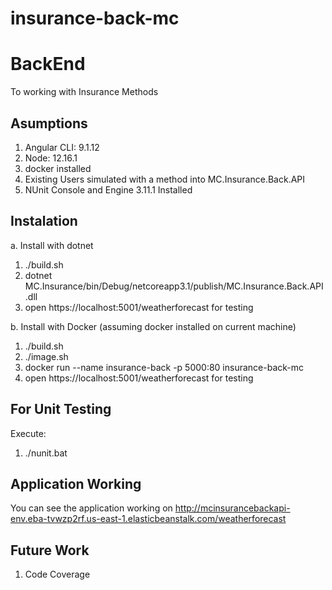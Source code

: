 # insurance-back-mc

# BackEnd

To working with Insurance Methods

## Asumptions

1. Angular CLI: 9.1.12
2. Node: 12.16.1
3. docker installed
4. Existing Users simulated with a method into MC.Insurance.Back.API
5. NUnit Console and Engine 3.11.1 Installed


## Instalation

a. Install with dotnet

1. ./build.sh
2. dotnet MC.Insurance/bin/Debug/netcoreapp3.1/publish/MC.Insurance.Back.API.dll
3. open https://localhost:5001/weatherforecast for testing

b. Install with Docker (assuming docker installed on current machine)

1. ./build.sh
2. ./image.sh
2. docker run --name insurance-back -p 5000:80 insurance-back-mc
3. open https://localhost:5001/weatherforecast for testing


## For Unit Testing

  Execute:
  
  1. ./nunit.bat


## Application Working

You can see the application working on http://mcinsurancebackapi-env.eba-tvwzp2rf.us-east-1.elasticbeanstalk.com/weatherforecast

  
## Future Work

1. Code Coverage


